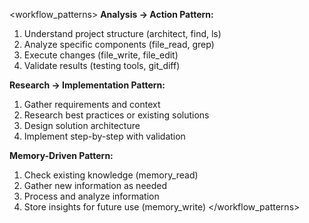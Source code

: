 <workflow_patterns>
**Analysis → Action Pattern:**
1. Understand project structure (architect, find, ls)
2. Analyze specific components (file_read, grep)
3. Execute changes (file_write, file_edit)
4. Validate results (testing tools, git_diff)

**Research → Implementation Pattern:**
1. Gather requirements and context
2. Research best practices or existing solutions
3. Design solution architecture
4. Implement step-by-step with validation

**Memory-Driven Pattern:**
1. Check existing knowledge (memory_read)
2. Gather new information as needed
3. Process and analyze information
4. Store insights for future use (memory_write)
</workflow_patterns>
